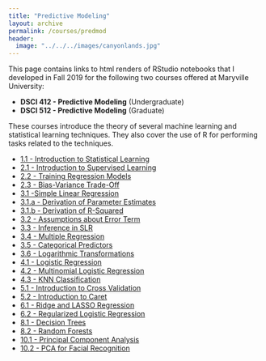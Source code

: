 ```yaml
---
title: "Predictive Modeling"
layout: archive
permalink: /courses/predmod
header:
  image: "../../../images/canyonlands.jpg"
---
```


This page contains links to html renders of RStudio notebooks that I developed in Fall 2019 for the following two courses offered at Maryville University:
+ **DSCI 412 - Predictive Modeling** (Undergraduate)
+ **DSCI 512 - Predictive Modeling** (Graduate)

These courses introduce the theory of several machine learning and statistical learning techniques. They also cover the use of R for performing tasks related to the techniques.

+ [1.1 - Introduction to Statistical Learning](https://rpubs.com/beane/n1_1)
+ [2.1 - Introduction to Supervised Learning](https://rpubs.com/beane/n2_1)
+ [2.2 - Training Regression Models](https://rpubs.com/beane/n2_2)
+ [2.3 - Bias-Variance Trade-Off](https://rpubs.com/beane/n2_3)
+ [3.1 -Simple Linear Regression](https://rpubs.com/beane/n3_1)
+ [3.1.a - Derivation of Parameter Estimates](https://rpubs.com/beane/n3_1a)
+ [3.1.b - Derivation of R-Squared](https://rpubs.com/beane/n3_1b)
+ [3.2 - Assumptions about Error Term](https://rpubs.com/beane/n3_2)
+ [3.3 - Inference in SLR](https://rpubs.com/beane/n3_3)
+ [3.4 - Multiple Regression](https://rpubs.com/beane/n3_4)
+ [3.5 - Categorical Predictors](https://rpubs.com/beane/n3_5)
+ [3.6 - Logarithmic Transformations](https://rpubs.com/beane/n3_6)
+ [4.1 - Logistic Regression](https://rpubs.com/beane/n4_1)
+ [4.2 - Multinomial Logistic Regression](https://rpubs.com/beane/n4_2)
+ [4.3 - KNN Classification](https://rpubs.com/beane/n4_3)
+ [5.1 - Introduction to Cross Validation](https://rpubs.com/beane/n5_1)
+ [5.2 - Introduction to Caret](https://rpubs.com/beane/n5_2)
+ [6.1 - Ridge and LASSO Regression](https://rpubs.com/beane/n6_1)
+ [6.2 - Regularized Logistic Regression](https://rpubs.com/beane/n6_2)
+ [8.1 - Decision Trees](https://rpubs.com/beane/n8_1)
+ [8.2 - Random Forests](https://rpubs.com/beane/n8_2)
+ [10.1 - Principal Component Analysis](https://rpubs.com/beane/n10_1)
+ [10.2 - PCA for Facial Recognition](https://rpubs.com/beane/n10_2)
